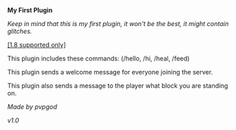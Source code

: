 **My First Plugin**

*Keep in mind that this is my first plugin, it won't be the best, it might contain glitches.*

<ins>[1.8 supported only]</ins>

This plugin includes these commands: (/hello, /hi, /heal, /feed)

This plugin sends a welcome message for everyone joining the server.

This plugin also sends a message to the player what block you are standing on.

*Made by pvpgod*

*v1.0*
